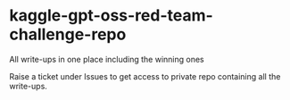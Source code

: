 # kaggle-gpt-oss-red-team-challenge-repo
All write-ups in one place including the winning ones

Raise a ticket under Issues to get access to private repo containing all the write-ups.
